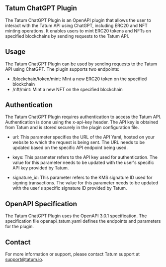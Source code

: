 ## Tatum ChatGPT Plugin
The Tatum ChatGPT Plugin is an OpenAPI plugin that allows the user to interact with the Tatum API using ChatGPT, including ERC20 and NFT minting operations. It enables users to mint ERC20 tokens and NFTs on specified blockchains by sending requests to the Tatum API.

## Usage
The Tatum ChatGPT Plugin can be used by sending requests to the Tatum API using ChatGPT. The plugin supports two endpoints:

* /blockchain/token/mint: Mint a new ERC20 token on the specified blockchain
* /nft/mint: Mint a new NFT on the specified blockchain

## Authentication
The Tatum ChatGPT Plugin requires authentication to access the Tatum API. Authentication is done using the x-api-key header. The API key is obtained from Tatum and is stored securely in the plugin configuration file.

* url: This parameter specifies the URL of the API Yaml, hosted on your website to which the request is being sent. The URL needs to be updated based on the specific API endpoint being used.

* keys: This parameter refers to the API key used for authentication. The value for this parameter needs to be updated with the user's specific API key provided by Tatum.

* signature_id: This parameter refers to the KMS signature ID used for signing transactions. The value for this parameter needs to be updated with the user's specific signature ID provided by Tatum.

## OpenAPI Specification
The Tatum ChatGPT Plugin uses the OpenAPI 3.0.1 specification. The specification file openapi_tatum.yaml defines the endpoints and parameters for the plugin.

## Contact
For more information or support, please contact Tatum support at support@tatum.io.

